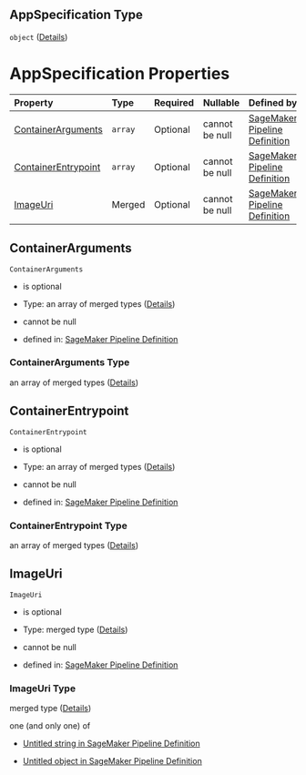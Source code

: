 ## AppSpecification Type

`object` ([Details](pipeline-definition-definitions-processingstep-properties-arguments-properties-appspecification.md))

# AppSpecification Properties

| Property                                    | Type    | Required | Nullable       | Defined by                                                                                                                                                                                                                                                                                                                                                                         |
| :------------------------------------------ | :------ | :------- | :------------- | :--------------------------------------------------------------------------------------------------------------------------------------------------------------------------------------------------------------------------------------------------------------------------------------------------------------------------------------------------------------------------------- |
| [ContainerArguments](#containerarguments)   | `array` | Optional | cannot be null | [SageMaker Pipeline Definition](pipeline-definition-definitions-processingstep-properties-arguments-properties-appspecification-properties-containerarguments.md "https://github.com/jerrypeng7773/sagemaker-model-building-pipeline-definition-JSON-schema/schema/#/definitions/ProcessingStep/properties/Arguments/properties/AppSpecification/properties/ContainerArguments")   |
| [ContainerEntrypoint](#containerentrypoint) | `array` | Optional | cannot be null | [SageMaker Pipeline Definition](pipeline-definition-definitions-processingstep-properties-arguments-properties-appspecification-properties-containerentrypoint.md "https://github.com/jerrypeng7773/sagemaker-model-building-pipeline-definition-JSON-schema/schema/#/definitions/ProcessingStep/properties/Arguments/properties/AppSpecification/properties/ContainerEntrypoint") |
| [ImageUri](#imageuri)                       | Merged  | Optional | cannot be null | [SageMaker Pipeline Definition](pipeline-definition-definitions-stringargumentvalue.md "https://github.com/jerrypeng7773/sagemaker-model-building-pipeline-definition-JSON-schema/schema/#/definitions/ProcessingStep/properties/Arguments/properties/AppSpecification/properties/ImageUri")                                                                                       |

## ContainerArguments



`ContainerArguments`

*   is optional

*   Type: an array of merged types ([Details](pipeline-definition-definitions-stringargumentvalue.md))

*   cannot be null

*   defined in: [SageMaker Pipeline Definition](pipeline-definition-definitions-processingstep-properties-arguments-properties-appspecification-properties-containerarguments.md "https://github.com/jerrypeng7773/sagemaker-model-building-pipeline-definition-JSON-schema/schema/#/definitions/ProcessingStep/properties/Arguments/properties/AppSpecification/properties/ContainerArguments")

### ContainerArguments Type

an array of merged types ([Details](pipeline-definition-definitions-stringargumentvalue.md))

## ContainerEntrypoint



`ContainerEntrypoint`

*   is optional

*   Type: an array of merged types ([Details](pipeline-definition-definitions-stringargumentvalue.md))

*   cannot be null

*   defined in: [SageMaker Pipeline Definition](pipeline-definition-definitions-processingstep-properties-arguments-properties-appspecification-properties-containerentrypoint.md "https://github.com/jerrypeng7773/sagemaker-model-building-pipeline-definition-JSON-schema/schema/#/definitions/ProcessingStep/properties/Arguments/properties/AppSpecification/properties/ContainerEntrypoint")

### ContainerEntrypoint Type

an array of merged types ([Details](pipeline-definition-definitions-stringargumentvalue.md))

## ImageUri



`ImageUri`

*   is optional

*   Type: merged type ([Details](pipeline-definition-definitions-stringargumentvalue.md))

*   cannot be null

*   defined in: [SageMaker Pipeline Definition](pipeline-definition-definitions-stringargumentvalue.md "https://github.com/jerrypeng7773/sagemaker-model-building-pipeline-definition-JSON-schema/schema/#/definitions/ProcessingStep/properties/Arguments/properties/AppSpecification/properties/ImageUri")

### ImageUri Type

merged type ([Details](pipeline-definition-definitions-stringargumentvalue.md))

one (and only one) of

*   [Untitled string in SageMaker Pipeline Definition](pipeline-definition-definitions-stringargumentvalue-oneof-0.md "check type definition")

*   [Untitled object in SageMaker Pipeline Definition](pipeline-definition-definitions-getfunction.md "check type definition")
